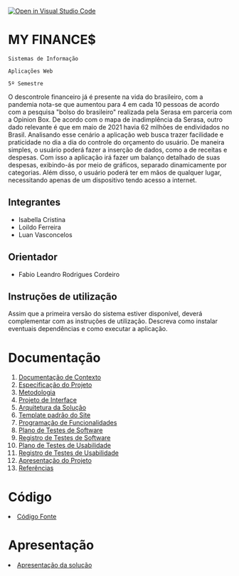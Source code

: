 [![Open in Visual Studio Code](https://classroom.github.com/assets/open-in-vscode-f059dc9a6f8d3a56e377f745f24479a46679e63a5d9fe6f495e02850cd0d8118.svg)](https://classroom.github.com/online_ide?assignment_repo_id=7344304&assignment_repo_type=AssignmentRepo)
# MY FINANCE$

`Sistemas de Informação`

`Aplicações Web`

`5º Semestre`

O descontrole financeiro já é presente na vida do brasileiro, com a pandemia nota-se que aumentou para 4 em cada 10 pessoas de acordo com a pesquisa "bolso do brasileiro" realizada pela Serasa em parceria com a Opinion Box. De acordo com o mapa de inadimplência da Serasa, outro dado relevante é que em maio de 2021 havia 62 milhões de endividados no Brasil. 
Analisando esse cenário a aplicação web busca trazer facilidade e praticidade no dia a dia do controle do orçamento do usuário. De maneira simples, o usuário poderá fazer a inserção de dados, como a de receitas e despesas. Com isso a aplicação irá fazer um balanço detalhado de suas despesas, exibindo-ás por meio de gráficos, separado dinamicamente por categorias. Além disso, o usuário poderá ter em mãos de qualquer lugar, necessitando apenas de um dispositivo tendo acesso a internet.

## Integrantes

* Isabella Cristina 
* Loildo Ferreira
* Luan Vasconcelos

## Orientador

* Fabio Leandro Rodrigues Cordeiro

## Instruções de utilização

Assim que a primeira versão do sistema estiver disponível, deverá complementar com as instruções de utilização. Descreva como instalar eventuais dependências e como executar a aplicação.

# Documentação

<ol>
<li><a href="docs/01-Documentação de Contexto.md"> Documentação de Contexto</a></li>
<li><a href="docs/02-Especificação do Projeto.md"> Especificação do Projeto</a></li>
<li><a href="docs/03-Metodologia.md"> Metodologia</a></li>
<li><a href="docs/04-Projeto de Interface.md"> Projeto de Interface</a></li>
<li><a href="docs/05-Arquitetura da Solução.md"> Arquitetura da Solução</a></li>
<li><a href="docs/06-Template padrão do Site.md"> Template padrão do Site</a></li>
<li><a href="docs/07-Programação de Funcionalidades.md"> Programação de Funcionalidades</a></li>
<li><a href="docs/08-Plano de Testes de Software.md"> Plano de Testes de Software</a></li>
<li><a href="docs/09-Registro de Testes de Software.md"> Registro de Testes de Software</a></li>
<li><a href="docs/10-Plano de Testes de Usabilidade.md"> Plano de Testes de Usabilidade</a></li>
<li><a href="docs/11-Registro de Testes de Usabilidade.md"> Registro de Testes de Usabilidade</a></li>
<li><a href="docs/12-Apresentação do Projeto.md"> Apresentação do Projeto</a></li>
<li><a href="docs/13-Referências.md"> Referências</a></li>
</ol>

# Código

<li><a href="src/README.md"> Código Fonte</a></li>

# Apresentação

<li><a href="presentation/README.md"> Apresentação da solução</a></li>
